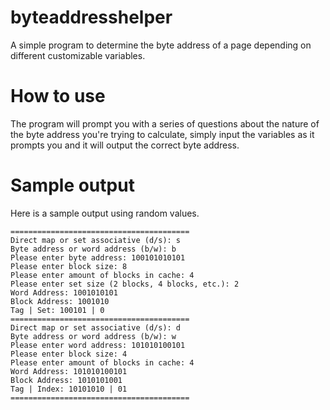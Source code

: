 # byteaddresshelper
A simple program to determine the byte address of a page depending on different customizable variables.

# How to use

The program will prompt you with a series of questions about the nature of the byte address you're trying to calculate, simply input the variables as it prompts you and it will output the correct byte address.

# Sample output

Here is a sample output using random values.

 ```
 ========================================
Direct map or set associative (d/s): s
Byte address or word address (b/w): b
Please enter byte address: 100101010101
Please enter block size: 8
Please enter amount of blocks in cache: 4
Please enter set size (2 blocks, 4 blocks, etc.): 2
Word Address: 1001010101
Block Address: 1001010
Tag | Set: 100101 | 0
========================================
Direct map or set associative (d/s): d
Byte address or word address (b/w): w
Please enter word address: 101010100101
Please enter block size: 4
Please enter amount of blocks in cache: 4
Word Address: 101010100101
Block Address: 1010101001
Tag | Index: 10101010 | 01
========================================
```
